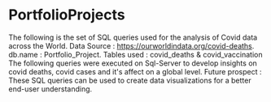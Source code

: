 # PortfolioProjects

  
The following is the set of SQL queries used for the analysis of Covid data across the World. 
Data Source : https://ourworldindata.org/covid-deaths. 
db.name : Portfolio_Project. Tables used : covid_deaths & covid_vaccination
The following queries were executed on Sql-Server to develop insights on covid deaths, covid cases and it's affect on a global level.
Future prospect : These SQL queries can be used to create data visualizations for a better end-user understanding.
